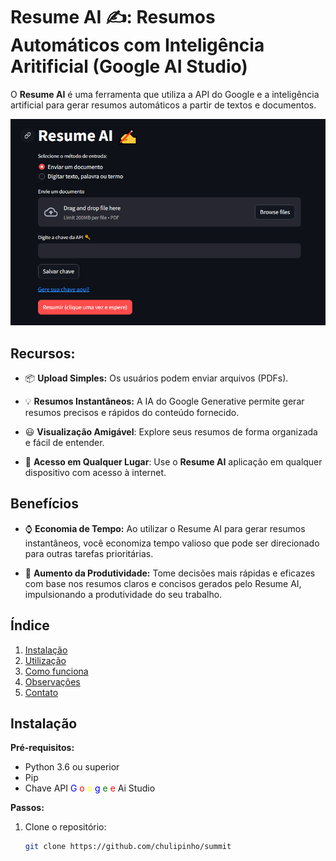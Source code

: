# Resume AI ✍️: Resumos Automáticos com Inteligência Aritificial (Google AI Studio)

O **Resume AI** é uma ferramenta que utiliza a API do Google e a inteligência artificial para gerar resumos automáticos a partir de textos e documentos.

![Logo](docs/resume_ai_interface.png)

## Recursos:

-  📦 **Upload Simples:** Os usuários podem enviar arquivos (PDFs).
  
- 💡 **Resumos Instantâneos:** A IA do Google Generative permite gerar resumos precisos e rápidos do conteúdo fornecido.
  
- 😃 **Visualização Amigável**: Explore seus resumos de forma organizada e fácil de entender.
  
- 📲 **Acesso em Qualquer Lugar**: Use o **Resume AI** aplicação em qualquer dispositivo com acesso à internet.

## Benefícios

- ⌚️ **Economia de Tempo:** Ao utilizar o Resume AI para gerar resumos instantâneos, você economiza tempo valioso que pode ser direcionado para outras tarefas prioritárias.
  
- 🧱 **Aumento da Produtividade:** Tome decisões mais rápidas e eficazes com base nos resumos claros e concisos gerados pelo Resume AI, impulsionando a produtividade do seu trabalho.

## Índice

1. [Instalação](##Instalação)
2. [Utilização](##Utilização)
3. [Como funciona](##Como-funciona)
4. [Observações](##Observações)
5. [Contato](C##ontato)

## Instalação

**Pré-requisitos:**

- Python 3.6 ou superior
- Pip
- Chave API <span style="color:blue;">G</span> <span style="color:red;">o</span> <span style="color:yellow;">o</span> <span style="color:blue;">g</span> <span style="color:green;">e</span> <span style="color:red;">e</span> Ai Studio

**Passos:**

1. Clone o repositório:
   ```bash
   git clone https://github.com/chulipinho/summit
